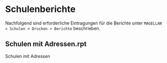 # Schulenberichte

Nachfolgend sind erforderliche Eintragungen für die Berichte unter `MAGELLAN > Schulen > Drucken > Berichte` beschrieben.

## Schulen mit Adressen.rpt

Schulen mit Adressen

